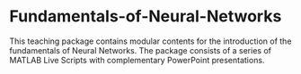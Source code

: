 # Fundamentals-of-Neural-Networks
This teaching package contains modular contents for the introduction of the fundamentals of Neural Networks. The package consists of a series of MATLAB Live Scripts with complementary PowerPoint presentations.
